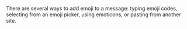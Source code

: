 There are several ways to add emoji to a message: typing emoji codes,
selecting from an emoji picker, using emoticons, or pasting from another
site.

